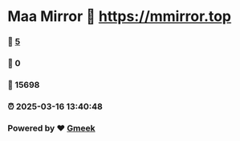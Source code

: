 # Maa Mirror :link: https://mmirror.top 
### :page_facing_up: [5](https://mmirror.top/tag.html) 
### :speech_balloon: 0 
### :hibiscus: 15698 
### :alarm_clock: 2025-03-16 13:40:48 
### Powered by :heart: [Gmeek](https://github.com/Meekdai/Gmeek)
